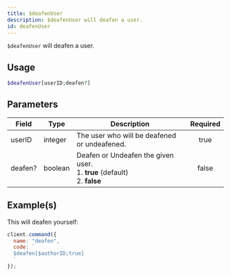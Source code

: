 ```yaml
---
title: $deafenUser
description: $deafenUser will deafen a user.
id: deafenUser
---
```


`$deafenUser` will deafen a user.

## Usage

```php
$deafenUser[userID;deafen?]
```

## Parameters

| Field   | Type    | Description                                                                         | Required |
| ------- | ------- | ----------------------------------------------------------------------------------- | :------: |
| userID  | integer | The user who will be deafened or undeafened.                                        |   true   |
| deafen? | boolean | Deafen or Undeafen the given user. <br /> 1. **true** (default) <br /> 2. **false** |  false   |

## Example(s)

This will deafen yourself:

```javascript
client.command({
  name: "deafen",
  code: `
  $deafen[$authorID;true]
  `
});
```
